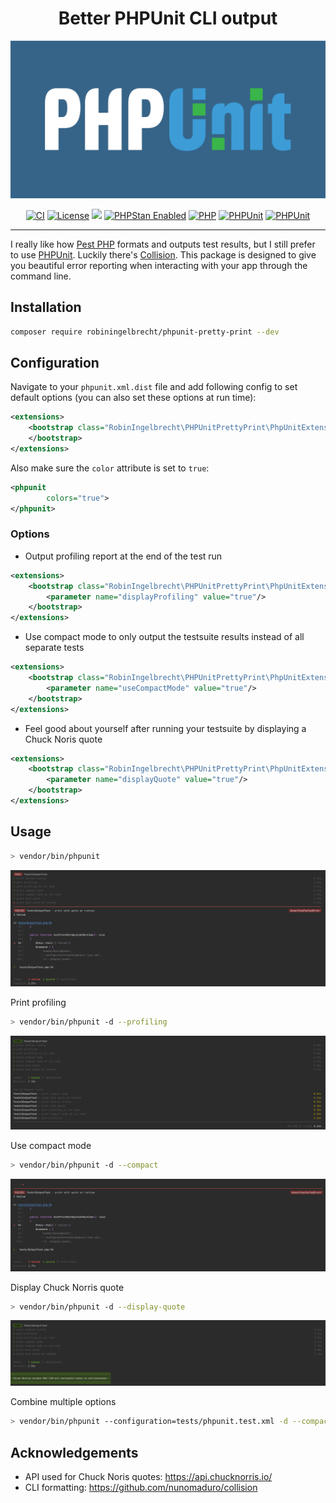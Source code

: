 <h1 align="center">Better PHPUnit CLI output</h1>

<p align="center">
	<img src="readme/phpunit.png" alt="PHPUnit">
</p>

<p align="center">
<a href="https://github.com/robiningelbrecht/phpunit-pretty-print/actions/workflows/ci.yml"><img src="https://github.com/robiningelbrecht/phpunit-pretty-print/actions/workflows/ci.yml/badge.svg" alt="CI"></a>
<a href="https://github.com/robiningelbrecht/phpunit-pretty-print/blob/master/LICENSE"><img src="https://img.shields.io/github/license/robiningelbrecht/phpunit-pretty-print?color=428f7e&logo=open%20source%20initiative&logoColor=white" alt="License"></a>
<a href="https://codecov.io/gh/robiningelbrecht/phpunit-pretty-print" ><img src="https://codecov.io/gh/robiningelbrecht/phpunit-pretty-print/branch/master/graph/badge.svg?token=nswXQDBEl5"/></a>
<a href="https://phpstan.org/"><img src="https://img.shields.io/badge/PHPStan-level%209-succes.svg?logo=php&logoColor=white&color=31C652" alt="PHPStan Enabled"></a>
<a href="https://php.net/"><img src="https://img.shields.io/packagist/php-v/robiningelbrecht/phpunit-pretty-print?color=%23777bb3&logo=php&logoColor=white" alt="PHP"></a>
<a href="https://phpunit.de/"><img src="https://img.shields.io/packagist/dependency-v/robiningelbrecht/phpunit-pretty-print/phpunit/phpunit.svg?logo=php&logoColor=white" alt="PHPUnit"></a>
<a href="https://github.com/robiningelbrecht/phpunit-pretty-print"><img src="https://img.shields.io/packagist/v/robiningelbrecht/phpunit-pretty-print?logo=packagist&logoColor=white" alt="PHPUnit"></a>
</p>

---

I really like how [Pest PHP](https://pestphp.com/) formats and outputs test results, 
but I still prefer to use [PHPUnit](https://phpunit.de/). Luckily there's [Collision](https://github.com/nunomaduro/collision).
This package is designed to give you beautiful error reporting when interacting with your app through the command line.

## Installation

```bash
composer require robiningelbrecht/phpunit-pretty-print --dev
```

## Configuration

Navigate to your `phpunit.xml.dist` file and add following config to set default options 
(you can also set these options at run time):

```xml
<extensions>
    <bootstrap class="RobinIngelbrecht\PHPUnitPrettyPrint\PhpUnitExtension">
    </bootstrap>
</extensions>
```

Also make sure the `color` attribute is set to `true`:

```xml
<phpunit 
        colors="true">
</phpunit>
```

### Options

* Output profiling report at the end of the test run

```xml
<extensions>
    <bootstrap class="RobinIngelbrecht\PHPUnitPrettyPrint\PhpUnitExtension">
        <parameter name="displayProfiling" value="true"/>
    </bootstrap>
</extensions>
```

* Use compact mode to only output the testsuite results instead of all separate tests

```xml
<extensions>
    <bootstrap class="RobinIngelbrecht\PHPUnitPrettyPrint\PhpUnitExtension">
        <parameter name="useCompactMode" value="true"/>
    </bootstrap>
</extensions>
```

* Feel good about yourself after running your testsuite by displaying a Chuck Noris quote

```xml
<extensions>
    <bootstrap class="RobinIngelbrecht\PHPUnitPrettyPrint\PhpUnitExtension">
        <parameter name="displayQuote" value="true"/>
    </bootstrap>
</extensions>
```

## Usage

```bash
> vendor/bin/phpunit
```

<p align="center">
	<img src="readme/example-default.png" alt="Example default">
</p>

Print profiling

```bash
> vendor/bin/phpunit -d --profiling
```

<p align="center">
	<img src="readme/example-profiling.png" alt="Example profiling">
</p>

Use compact mode

```bash
> vendor/bin/phpunit -d --compact
```

<p align="center">
	<img src="readme/example-compact.png" alt="Example compact">
</p>

Display Chuck Norris quote

```bash
> vendor/bin/phpunit -d --display-quote
```

<p align="center">
	<img src="readme/example-quote.png" alt="Example quote">
</p>

Combine multiple options

```bash
> vendor/bin/phpunit --configuration=tests/phpunit.test.xml -d --compact -d --display-quote
```

## Acknowledgements

* API used for Chuck Noris quotes: https://api.chucknorris.io/
* CLI formatting: https://github.com/nunomaduro/collision

